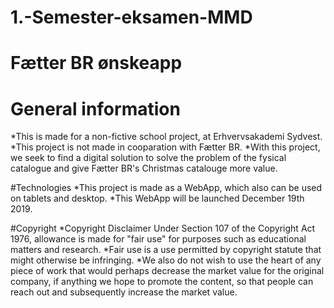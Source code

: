 # 1.-Semester-eksamen-MMD
# Fætter BR ønskeapp

# General information
  *This is made for a non-fictive school project, at Erhvervsakademi Sydvest.
  *This project is not made in cooparation with Fætter BR. 
  *With this project, we seek to find a digital solution to solve the problem of the fysical catalogue and 
  give Fætter BR's Christmas catalouge more value. 

#Technologies
  *This project is made as a WebApp, which also can be used on tablets and desktop.
  *This WebApp will be launched December 19th 2019.

#Copyright
  *Copyright Disclaimer Under Section 107 of the Copyright Act 1976, allowance is made for "fair use" for purposes such as educational matters and research. 
  *Fair use is a use permitted by copyright statute that might otherwise be infringing. 
  *We also do not wish to use the heart of any piece of work that would perhaps decrease the market value for the original company,
  if anything we hope to promote the content, so that people can reach out and subsequently increase the market value. 
